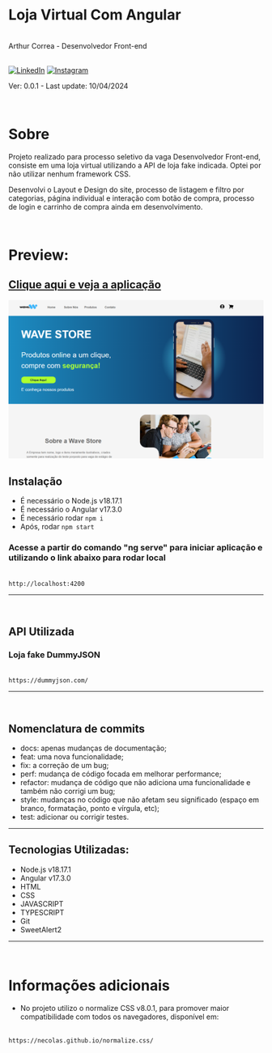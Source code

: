 <div markdown="1">

# Loja Virtual Com Angular

<br>
Arthur Correa - Desenvolvedor Front-end
<br><br>

[![LinkedIn](https://img.shields.io/badge/LinkedIn-000?style=for-the-badge&logo=linkedin&logoColor=0E76A8)](https://www.linkedin.com/in/arthurcorream/)
[![Instagram](https://img.shields.io/badge/Instagram-000?style=for-the-badge&logo=instagram)](https://www.instagram.com/arthurcoorrea/)

Ver: 0.0.1 - Last update: 10/04/2024

<br>

</div>

<div markdown="1">

# Sobre

Projeto realizado para processo seletivo da vaga Desenvolvedor Front-end, consiste em uma loja virtual utilizando a API de loja fake indicada. Optei por não utilizar nenhum framework CSS.

Desenvolvi o Layout e Design do site, processo de listagem e filtro por categorias, página individual e interação com botão de compra, processo de login e carrinho de compra ainda em desenvolvimento.

<br>

# Preview:

## [Clique aqui e veja a aplicação](https://loja-virtual-com-angular.vercel.app)


<img alt="CSS Banner" src="./readme-img.png" />

<br>

Instalação
---------
- É necessário o Node.js v18.17.1
- É necessário o Angular v17.3.0
- É necessário rodar `npm i`
- Após, rodar `npm start`

### Acesse a partir do comando "ng serve" para iniciar aplicação e utilizando o link abaixo para rodar local
~~~

http://localhost:4200

~~~
---------

<br>

API Utilizada
---------
### Loja fake DummyJSON
~~~

https://dummyjson.com/

~~~
---------
<br>

Nomenclatura de commits
---------
- docs: apenas mudanças de documentação;
- feat: uma nova funcionalidade;
- fix: a correção de um bug;
- perf: mudança de código focada em melhorar performance;
- refactor: mudança de código que não adiciona uma funcionalidade e também não corrigi um bug;
- style: mudanças no código que não afetam seu significado (espaço em branco, formatação, ponto e vírgula, etc);
- test: adicionar ou corrigir testes.
---------


Tecnologias Utilizadas:
---------
- Node.js v18.17.1
- Angular v17.3.0
- HTML
- CSS
- JAVASCRIPT
- TYPESCRIPT
- Git
- SweetAlert2
---------

<br>

# Informações adicionais

- No projeto utilizo o normalize CSS v8.0.1, para promover maior compatibilidade com todos os navegadores, disponível em:
~~~

https://necolas.github.io/normalize.css/

~~~
